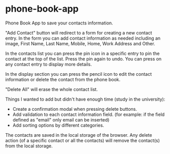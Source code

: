 # phone-book-app

Phone Book App to save your contacts information.

"Add Contact" button will redirect to a form for creating a new contact entry. 
In the form you can add contact information as needed including an image, First Name, Last Name, Mobile, Home, Work Address and Other.

In the contacts list you can press the pin icon in a specific entry to pin the contact at the top of the list. Press the pin again to undo.
You can press on any contact entry to display more details.

In the display section you can press the pencil icon to edit the contact information or delete the contact from the phone book.

"Delete All" will erase the whole contact list.

Things I wanted to add but didn't have enough time (study in the university):
+ Create a confirmation modal when pressing delete buttons.
+ Add validation to each contact information field. (for example: if the field defined as "email" only email can be inserted)
+ Add sorting options by different categories.

The contacts are saved in the local storage of the browser. 
Any delete action (of a specific contact or all the contacts) will remove the contact(s) from the local storage.

